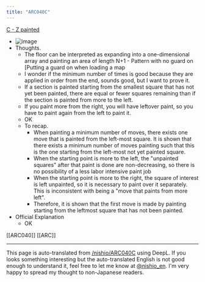 ```yaml
---
title: "ARC040C"
---
```


[C - Z painted](https://atcoder.jp/contests/arc040/tasks/arc040_c)
- ![image](https://gyazo.com/766026735d7179c0d4a11f824e20f5e9/thumb/1000)
- Thoughts.
    - The floor can be interpreted as expanding into a one-dimensional array and painting an area of length N+1
            - Pattern with no guard on [Putting a guard on when loading a map
    - I wonder if the minimum number of times is good because they are applied in order from the end, sounds good, but I want to prove it.
    - If a section is painted starting from the smallest square that has not yet been painted, there are equal or fewer squares remaining than if the section is painted from more to the left.
    - If you paint more from the right, you will have leftover paint, so you have to paint again from the left to paint it.
    - OK
    - To recap.
        - When painting a minimum number of moves, there exists one move that is painted from the left-most square. It is shown that there exists a minimum number of moves painting such that this is the one starting from the left-most not yet painted square.
        - When the starting point is more to the left, the "unpainted squares" after that paint is done are non-decreasing, so there is no possibility of a less labor intensive paint job
        - When the starting point is more to the right, the square of interest is left unpainted, so it is necessary to paint over it separately. This is inconsistent with being a "move that paints from more left".
        - Therefore, it is shown that the first move is made by painting starting from the leftmost square that has not been painted.
- Official Explanation
    - OK

[[ARC040]]
[[ARC]]

---
This page is auto-translated from [/nishio/ARC040C](https://scrapbox.io/nishio/ARC040C) using DeepL. If you looks something interesting but the auto-translated English is not good enough to understand it, feel free to let me know at [@nishio_en](https://twitter.com/nishio_en). I'm very happy to spread my thought to non-Japanese readers.
